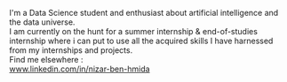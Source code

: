 I'm a Data Science student and enthusiast about artificial intelligence and the data universe.<br>
I am currently on the hunt for a summer internship & end-of-studies internship where i can put to use all the acquired skills I have harnessed from my internships and projects.<br>
Find me elsewhere : <br>
www.linkedin.com/in/nizar-ben-hmida

<!---
NizarBHEsprit/NizarBHEsprit is a ✨ special ✨ repository because its `README.md` (this file) appears on your GitHub profile.
You can click the Preview link to take a look at your changes.
--->
